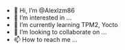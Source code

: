 - 👋 Hi, I’m @AlexIzm86
- 👀 I’m interested in ...
- 🌱 I’m currently learning TPM2, Yocto
- 💞️ I’m looking to collaborate on ...
- 📫 How to reach me ...

<!---
AlexIzm86/AlexIzm86 is a ✨ special ✨ repository because its `README.md` (this file) appears on your GitHub profile.
You can click the Preview link to take a look at your changes.
--->
